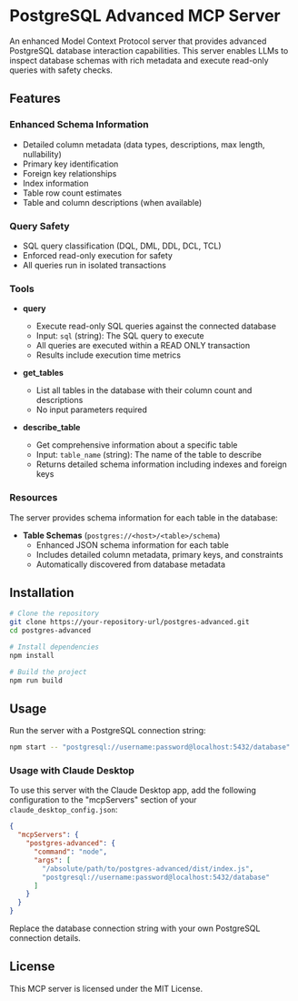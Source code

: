 # PostgreSQL Advanced MCP Server

An enhanced Model Context Protocol server that provides advanced PostgreSQL database interaction capabilities. This server enables LLMs to inspect database schemas with rich metadata and execute read-only queries with safety checks.

## Features

### Enhanced Schema Information
- Detailed column metadata (data types, descriptions, max length, nullability)
- Primary key identification
- Foreign key relationships
- Index information
- Table row count estimates
- Table and column descriptions (when available)

### Query Safety
- SQL query classification (DQL, DML, DDL, DCL, TCL)
- Enforced read-only execution for safety
- All queries run in isolated transactions

### Tools

- **query**
  - Execute read-only SQL queries against the connected database
  - Input: `sql` (string): The SQL query to execute
  - All queries are executed within a READ ONLY transaction
  - Results include execution time metrics

- **get_tables**
  - List all tables in the database with their column count and descriptions
  - No input parameters required

- **describe_table**
  - Get comprehensive information about a specific table
  - Input: `table_name` (string): The name of the table to describe
  - Returns detailed schema information including indexes and foreign keys

### Resources

The server provides schema information for each table in the database:

- **Table Schemas** (`postgres://<host>/<table>/schema`)
  - Enhanced JSON schema information for each table
  - Includes detailed column metadata, primary keys, and constraints
  - Automatically discovered from database metadata

## Installation

```bash
# Clone the repository
git clone https://your-repository-url/postgres-advanced.git
cd postgres-advanced

# Install dependencies
npm install

# Build the project
npm run build
```

## Usage

Run the server with a PostgreSQL connection string:

```bash
npm start -- "postgresql://username:password@localhost:5432/database"
```

### Usage with Claude Desktop

To use this server with the Claude Desktop app, add the following configuration to the "mcpServers" section of your `claude_desktop_config.json`:

```json
{
  "mcpServers": {
    "postgres-advanced": {
      "command": "node",
      "args": [
        "/absolute/path/to/postgres-advanced/dist/index.js",
        "postgresql://username:password@localhost:5432/database"
      ]
    }
  }
}
```

Replace the database connection string with your own PostgreSQL connection details.

## License

This MCP server is licensed under the MIT License.
